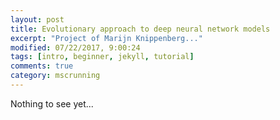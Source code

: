 ```yaml
---
layout: post
title: Evolutionary approach to deep neural network models 
excerpt: "Project of Marijn Knippenberg..."
modified: 07/22/2017, 9:00:24
tags: [intro, beginner, jekyll, tutorial]
comments: true
category: mscrunning
---
```


Nothing to see yet...
